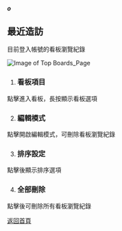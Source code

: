 ##### o
## 最近造訪

目前登入帳號的看板瀏覽紀錄

![Image of Top Boards_Page](../v1/images/top_boards.png)  

1. ### 看板項目
點擊進入看板，長按顯示看板選項

2. ### 編輯模式
點擊開啟編輯模式，可刪除看板瀏覽紀錄

3. ### 排序設定
點擊後顯示排序選項

4. ### 全部刪除
點擊後可刪除所有看板瀏覽紀錄  
  
[返回首頁](https://kimieno.github.io/android.pitt) 